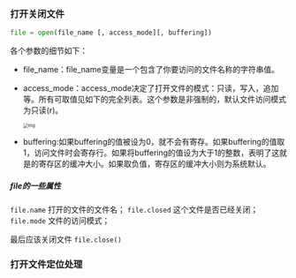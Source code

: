 ### 打开关闭文件

```python
file = open(file_name [, access_mode][, buffering])
```

各个参数的细节如下：

- file_name：file_name变量是一个包含了你要访问的文件名称的字符串值。

- access_mode：access_mode决定了打开文件的模式：只读，写入，追加等。所有可取值见如下的完全列表。这个参数是非强制的，默认文件访问模式为只读(r)。

  <img src="https://www.runoob.com/wp-content/uploads/2013/11/2112205-861c05b2bdbc9c28.png" alt="img" style="zoom:53%;" />

- buffering:如果buffering的值被设为0，就不会有寄存。如果buffering的值取1，访问文件时会寄存行。如果将buffering的值设为大于1的整数，表明了这就是的寄存区的缓冲大小。如果取负值，寄存区的缓冲大小则为系统默认。

##### file的一些属性

`file.name` 打开的文件的文件名； `file.closed` 这个文件是否已经关闭； `file.mode` 文件的访问模式；



最后应该关闭文件 `file.close()`

### 打开文件定位处理

